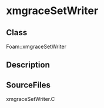 # xmgraceSetWriter 
## Class
Foam::xmgraceSetWriter

## Description

## SourceFiles
xmgraceSetWriter.C

